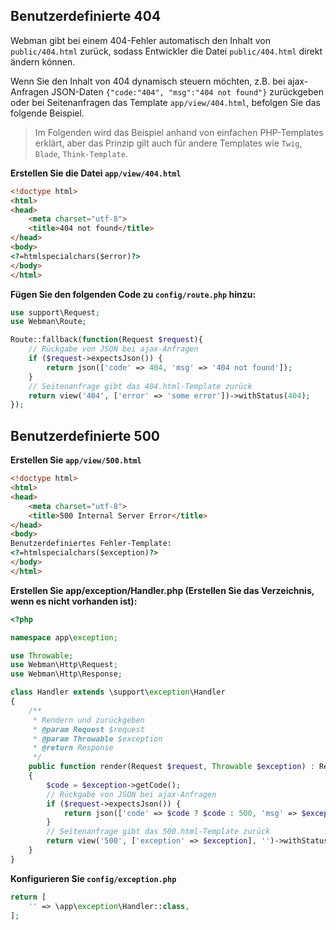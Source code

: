 ## Benutzerdefinierte 404
Webman gibt bei einem 404-Fehler automatisch den Inhalt von `public/404.html` zurück, sodass Entwickler die Datei `public/404.html` direkt ändern können.

Wenn Sie den Inhalt von 404 dynamisch steuern möchten, z.B. bei ajax-Anfragen JSON-Daten `{"code:"404", "msg":"404 not found"}` zurückgeben oder bei Seitenanfragen das Template `app/view/404.html`, befolgen Sie das folgende Beispiel.

> Im Folgenden wird das Beispiel anhand von einfachen PHP-Templates erklärt, aber das Prinzip gilt auch für andere Templates wie `Twig`, `Blade`, `Think-Template`.

**Erstellen Sie die Datei `app/view/404.html`**
```html
<!doctype html>
<html>
<head>
    <meta charset="utf-8">
    <title>404 not found</title>
</head>
<body>
<?=htmlspecialchars($error)?>
</body>
</html>
```

**Fügen Sie den folgenden Code zu `config/route.php` hinzu:**
```php
use support\Request;
use Webman\Route;

Route::fallback(function(Request $request){
    // Rückgabe von JSON bei ajax-Anfragen
    if ($request->expectsJson()) {
        return json(['code' => 404, 'msg' => '404 not found']);
    }
    // Seitenanfrage gibt das 404.html-Template zurück
    return view('404', ['error' => 'some error'])->withStatus(404);
});
```

## Benutzerdefinierte 500
**Erstellen Sie `app/view/500.html`**

```html
<!doctype html>
<html>
<head>
    <meta charset="utf-8">
    <title>500 Internal Server Error</title>
</head>
<body>
Benutzerdefiniertes Fehler-Template:
<?=htmlspecialchars($exception)?>
</body>
</html>
```

**Erstellen Sie **app/exception/Handler.php** (Erstellen Sie das Verzeichnis, wenn es nicht vorhanden ist):**
```php
<?php

namespace app\exception;

use Throwable;
use Webman\Http\Request;
use Webman\Http\Response;

class Handler extends \support\exception\Handler
{
    /**
     * Rendern und zurückgeben 
     * @param Request $request
     * @param Throwable $exception
     * @return Response
     */
    public function render(Request $request, Throwable $exception) : Response
    {
        $code = $exception->getCode();
        // Rückgabe von JSON bei ajax-Anfragen
        if ($request->expectsJson()) {
            return json(['code' => $code ? $code : 500, 'msg' => $exception->getMessage()]);
        }
        // Seitenanfrage gibt das 500.html-Template zurück
        return view('500', ['exception' => $exception], '')->withStatus(500);
    }
}
```

**Konfigurieren Sie `config/exception.php`**
```php
return [
    '' => \app\exception\Handler::class,
];
```
